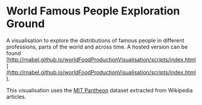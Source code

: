 # World Famous People Exploration Ground
A visualisation to explore the distributions of famous people in different professions, parts of the world and across time.
A hosted version can be found [http://rnabel.github.io/worldFoodProductionVisualisation/scripts/index.html](http://rnabel.github.io/worldFoodProductionVisualisation/scripts/index.html).

This visualisation uses the [MIT Pantheon](http://pantheon.media.mit.edu/) dataset extracted from Wikipedia articles.
